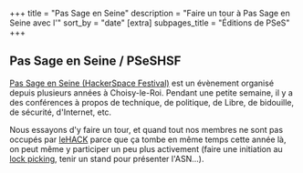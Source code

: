 +++
title = "Pas Sage en Seine"
description = "Faire un tour à Pas Sage en Seine avec l'"
sort_by = "date"
[extra]
subpages_title = "Éditions de PSeS"
+++

## Pas Sage en Seine / PSeSHSF

[Pas Sage en Seine (HackerSpace Festival)](https://passageenseine.fr/) est un
évènement organisé depuis plusieurs années à Choisy-le-Roi. Pendant une petite
semaine, il y a des conférences à propos de technique, de politique, de Libre,
de bidouille, de sécurité, d'Internet, etc.

Nous essayons d'y faire un tour, et quand tout nos membres ne sont pas occupés
par [leHACK](./activités/le_hack/_index.md) parce que ça tombe en même
temps cette année là, on peut même y participer un peu plus activement (faire
une initiation au [lock picking](./activités/lock-picking/_index.md), tenir un
stand pour présenter l'ASN…).
